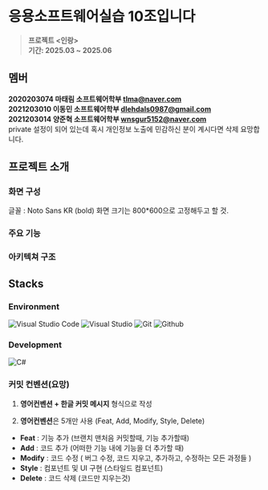 # 응용소프트웨어실습 10조입니다
> **프로젝트 <인랑>** <br/> **기간: 2025.03 ~ 2025.06**
## 멤버
**2020203074 마태림 소프트웨어학부 tlma@naver.com**
<br/> **2021203010 이동민 소프트웨어학부 dlehdals0987@gmail.com**
<br/> **2021203014 양준혁 소프트웨어학부 wnsgur5152@naver.com**
<br/> private 설정이 되어 있는데 혹시 개인정보 노출에 민감하신 분이 계시다면 삭제 요망합니다.

## 프로젝트 소개

### 화면 구성

글꼴 : Noto Sans KR (bold)
화면 크기는 800*600으로 고정해두고 할 것.

### 주요 기능

### 아키텍쳐 구조

## Stacks
### Environment
![Visual Studio Code](https://img.shields.io/badge/Visual%20Studio%20Code-007ACC?style=for-the-badge&logo=Visual%20Studio%20Code&logoColor=white)
![Visual Studio](https://img.shields.io/badge/Visual%20Studio-5C2D91.svg?style=for-the-badge&logo=visual-studio&logoColor=white)
![Git](https://img.shields.io/badge/Git-F05032?style=for-the-badge&logo=Git&logoColor=white)
![Github](https://img.shields.io/badge/GitHub-181717?style=for-the-badge&logo=GitHub&logoColor=white)  

### Development
![C#](https://img.shields.io/badge/c%23-%23239120.svg?style=for-the-badge&logo=csharp&logoColor=white)

### 커밋 컨벤션(요망)
1. **영어컨벤션 + 한글 커밋 메시지** 형식으로 작성

2. **영어컨벤션**은 5개만 사용 (Feat, Add, Modify, Style, Delete)
- **Feat** : 기능 추가 (브랜치 맨처음 커밋할때, 기능 추가할때)
- **Add** : 코드 추가 (어떠한 기능 내에 기능을 더 추가할 때)
- **Modify** : 코드 수정 ( 버그 수정, 코드 지우고, 추가하고, 수정하는 모든 과정들 )
- **Style** : 컴포넌트 및 UI 구현 (스타일드 컴포넌트)
- **Delete** : 코드 삭제 (코드만 지우는것)
